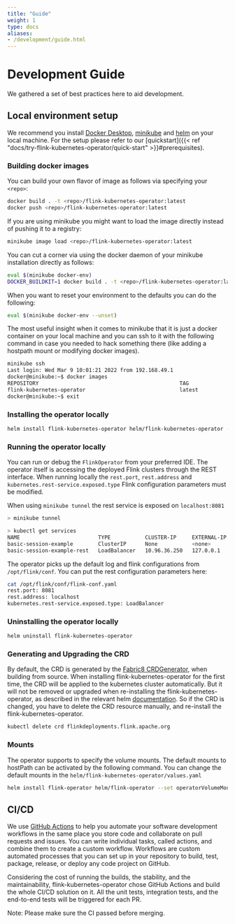 ```yaml
---
title: "Guide"
weight: 1
type: docs
aliases:
- /development/guide.html
---
```

<!--
Licensed to the Apache Software Foundation (ASF) under one
or more contributor license agreements.  See the NOTICE file
distributed with this work for additional information
regarding copyright ownership.  The ASF licenses this file
to you under the Apache License, Version 2.0 (the
"License"); you may not use this file except in compliance
with the License.  You may obtain a copy of the License at

  http://www.apache.org/licenses/LICENSE-2.0

Unless required by applicable law or agreed to in writing,
software distributed under the License is distributed on an
"AS IS" BASIS, WITHOUT WARRANTIES OR CONDITIONS OF ANY
KIND, either express or implied.  See the License for the
specific language governing permissions and limitations
under the License.
-->

# Development Guide

We gathered a set of best practices here to aid development.

## Local environment setup

We recommend you install [Docker Desktop](https://www.docker.com/products/docker-desktop), [minikube](https://minikube.sigs.k8s.io/docs/start/)
and [helm](https://helm.sh/docs/intro/quickstart/) on your local machine. For the setup please refer to our
[quickstart]({{< ref "docs/try-flink-kubernetes-operator/quick-start" >}}#prerequisites).

### Building docker images
You can build your own flavor of image as follows via specifying your `<repo>`:
```bash
docker build . -t <repo>/flink-kubernetes-operator:latest
docker push <repo>/flink-kubernetes-operator:latest
```

If you are using minikube you might want to load the image directly instead of pushing it to a registry:

```bash
minikube image load <repo>/flink-kubernetes-operator:latest
```

You can cut a corner via using the docker daemon of your minikube installation directly as follows:
```bash
eval $(minikube docker-env)
DOCKER_BUILDKIT=1 docker build . -t <repo>/flink-kubernetes-operator:latest
```

When you want to reset your environment to the defaults you can do the following:
```bash
eval $(minikube docker-env --unset)
```

The most useful insight when it comes to minikube that it is just a docker container on your local machine and you can
ssh to it with the following command in case you needed to hack something there (like adding a hostpath mount or modifying docker images).

```bash
minikube ssh
Last login: Wed Mar 9 10:01:21 2022 from 192.168.49.1
docker@minikube:~$ docker images
REPOSITORY                                             TAG                IMAGE ID       CREATED         SIZE
flink-kubernetes-operator                              latest             cf7856d9ef59   23 hours ago    578MB
docker@minikube:~$ exit
```

### Installing the operator locally
```bash
helm install flink-kubernetes-operator helm/flink-kubernetes-operator --set image.repository=<repo>/flink-kubernetes-operator --set image.tag=latest
```
### Running the operator locally
You can run or debug the `FlinkOperator` from your preferred IDE. The operator itself is accessing the deployed Flink clusters through the REST interface. When running locally the `rest.port`, `rest.address` and `kubernetes.rest-service.exposed.type` Flink configuration parameters must be modified.

When using `minikube tunnel` the rest service is exposed on `localhost:8081`
```bash
> minikube tunnel

> kubectl get services
NAME                         TYPE           CLUSTER-IP     EXTERNAL-IP   PORT(S)             AGE
basic-session-example        ClusterIP      None           <none>        6123/TCP,6124/TCP   14h
basic-session-example-rest   LoadBalancer   10.96.36.250   127.0.0.1     8081:30572/TCP      14h
```
The operator picks up the default log and flink configurations from `/opt/flink/conf`. You can put the rest configuration parameters here:
```bash
cat /opt/flink/conf/flink-conf.yaml
rest.port: 8081
rest.address: localhost
kubernetes.rest-service.exposed.type: LoadBalancer
```

### Uninstalling the operator locally
```bash
helm uninstall flink-kubernetes-operator
```

### Generating and Upgrading the CRD

By default, the CRD is generated by the [Fabric8 CRDGenerator](https://github.com/fabric8io/kubernetes-client/blob/master/doc/CRD-generator.md), when building from source.
When installing flink-kubernetes-operator for the first time, the CRD will be applied to the kubernetes cluster automatically. But it will not be removed or upgraded when re-installing the flink-kubernetes-operator, as described in the relevant helm [documentation](https://helm.sh/docs/chart_best_practices/custom_resource_definitions/).
So if the CRD is changed, you have to delete the CRD resource manually, and re-install the flink-kubernetes-operator.

```bash
kubectl delete crd flinkdeployments.flink.apache.org
```

### Mounts

The operator supports to specify the volume mounts. The default mounts to hostPath can be activated by the following command. You can change the default mounts in the `helm/flink-kubernetes-operator/values.yaml`

```bash
helm install flink-operator helm/flink-operator --set operatorVolumeMounts.create=true --set operatorVolumes.create=true
```


## CI/CD
We use [GitHub Actions](https://help.github.com/en/actions/getting-started-with-github-actions/about-github-actions) to help you automate your software development workflows in the same place you store code and collaborate on pull requests and issues.
You can write individual tasks, called actions, and combine them to create a custom workflow.
Workflows are custom automated processes that you can set up in your repository to build, test, package, release, or deploy any code project on GitHub.

Considering the cost of running the builds, the stability, and the maintainability, flink-kubernetes-operator chose GitHub Actions and build the whole CI/CD solution on it.
All the unit tests, integration tests, and the end-to-end tests will be triggered for each PR.

Note: Please make sure the CI passed before merging.

